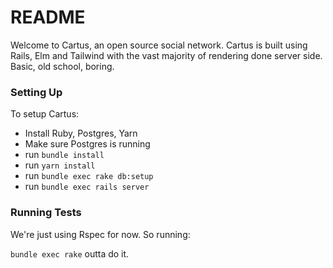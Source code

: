 # README

Welcome to Cartus, an open source social network. Cartus is built using Rails, Elm and Tailwind with the vast majority of rendering done server side. Basic, old school, boring.

### Setting Up

To setup Cartus:

* Install Ruby, Postgres, Yarn
* Make sure Postgres is running
* run `bundle install`
* run `yarn install`
* run `bundle exec rake db:setup`
* run `bundle exec rails server`

### Running Tests

We're just using Rspec for now. So running:

`bundle exec rake` outta do it.

